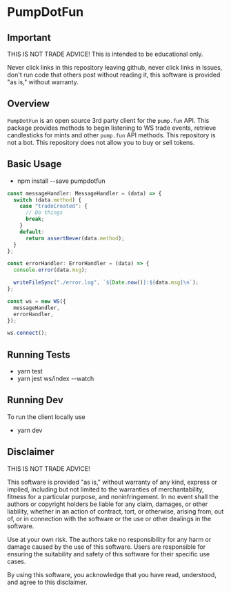 # PumpDotFun

## Important

THIS IS NOT TRADE ADVICE! This is intended to be educational only.

Never click links in this repository leaving github, never click links in Issues, don't run code that others post without reading it, this software is provided "as is," without warranty.

## Overview

`PumpDotFun` is an open source 3rd party client for the `pump.fun` API. This package provides methods to begin listening to WS trade events, retrieve candlesticks for mints and other `pump.fun` API methods. This repository is not a bot. This repository does not allow you to buy or sell tokens.

## Basic Usage

- npm install --save pumpdotfun

```ts
const messageHandler: MessageHandler = (data) => {
  switch (data.method) {
    case "tradeCreated": {
      // Do things
      break;
    }
    default:
      return assertNever(data.method);
  }
};

const errorHandler: ErrorHandler = (data) => {
  console.error(data.msg);

  writeFileSync("./error.log", `${Date.now()}:${data.msg}\n`);
};

const ws = new WS({
  messageHandler,
  errorHandler,
});

ws.connect();
```

## Running Tests

- yarn test
- yarn jest ws/index --watch

## Running Dev

To run the client locally use

- yarn dev

## Disclaimer

THIS IS NOT TRADE ADVICE!

This software is provided "as is," without warranty of any kind, express or implied, including but not limited to the warranties of merchantability, fitness for a particular purpose, and noninfringement. In no event shall the authors or copyright holders be liable for any claim, damages, or other liability, whether in an action of contract, tort, or otherwise, arising from, out of, or in connection with the software or the use or other dealings in the software.

Use at your own risk. The authors take no responsibility for any harm or damage caused by the use of this software. Users are responsible for ensuring the suitability and safety of this software for their specific use cases.

By using this software, you acknowledge that you have read, understood, and agree to this disclaimer.
